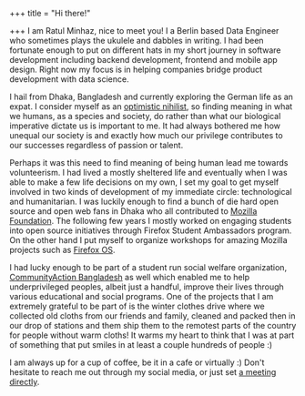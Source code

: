 +++
title = "Hi there!"

+++
I am Ratul Minhaz, nice to meet you! I a Berlin based Data Engineer who sometimes plays the ukulele and dabbles in writing. I had been fortunate enough to put on different hats in my short journey in software development including backend development, frontend and mobile app design. Right now my focus is in helping companies bridge product development with data science.

I hail from Dhaka, Bangladesh and currently exploring the German life as an expat. I consider myself as an [optimistic nihilist](https://www.youtube.com/watch?v=MBRqu0YOH14), so finding meaning in what we humans, as a species and society, do rather than what our biological imperative dictate us is important to me. It had always bothered me how unequal our society is and exactly how much our privilege contributes to our successes regardless of passion or talent. 

Perhaps it was this need to find meaning of being human lead me towards volunteerism. I had lived a mostly sheltered life and eventually when I was able to make a few life decisions on my own, I set my goal to get myself involved in two kinds of development of my immediate circle: technological and humanitarian. I was luckily enough to find a bunch of die hard open source and open web fans in Dhaka who all contributed to [Mozilla Foundation](https://www.mozilla.org/en-US/contribute/). The following few years I mostly worked on engaging students into open source initiatives through Firefox Student Ambassadors program. On the other hand I put myself to organize workshops for amazing Mozilla projects such as [Firefox OS](https://en.wikipedia.org/wiki/Firefox_OS).

I had lucky enough to be part of a student run social welfare organization,  [CommunityAction Bangladesh](http://ca-bd.org/) as well which enabled me to help underprivileged peoples, albeit just a handful, improve their lives through various educational and social programs. One of the projects that I am extremely grateful to be part of is the winter clothes drive where we collected old cloths from our friends and family, cleaned and packed then in our drop of stations and them ship them to the remotest parts of the country for people without warm cloths! It warms my heart to think that I was at part of something that put smiles in at least a couple hundreds of people :)

I am always up for a cup of coffee, be it in a cafe or virtually :) Don't hesitate to reach me out through my social media, or just set [a meeting directly](calendly.com/ratulotron).